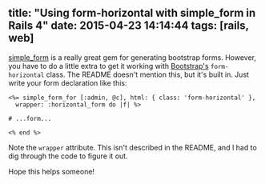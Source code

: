 title: "Using form-horizontal with simple_form in Rails 4"
date: 2015-04-23 14:14:44
tags: [rails, web]
---

[simple_form][1] is a really great gem for generating bootstrap forms. However, you have to
do a little extra to get it working with [Bootstrap's][2] `form-horizontal` class. The
README doesn't mention this, but it's built in. Just write your form declaration like this:

```
<%= simple_form_for [:admin, @c], html: { class: 'form-horizontal' },
  wrapper: :horizontal_form do |f| %>

# ...form...

<% end %>
```

Note the `wrapper` attribute. This isn't described in the README, and I had to dig through the
code to figure it out.

Hope this helps someone!

[1]: https://github.com/plataformatec/simple_form
[2]: http://getbootstrap.com/
